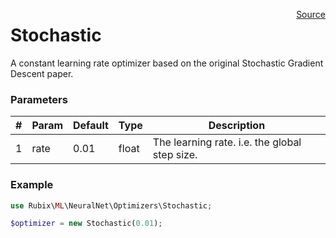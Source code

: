 <p><span style="float:right;"><a href="https://github.com/RubixML/RubixML/blob/master/src/NeuralNet/Optimizers/Stochastic.php">Source</a></span></p>

# Stochastic
A constant learning rate optimizer based on the original Stochastic Gradient Descent paper.

### Parameters
| # | Param | Default | Type | Description |
|---|---|---|---|---|
| 1 | rate | 0.01 | float | The learning rate. i.e. the global step size. |

### Example
```php
use Rubix\ML\NeuralNet\Optimizers\Stochastic;

$optimizer = new Stochastic(0.01);
```